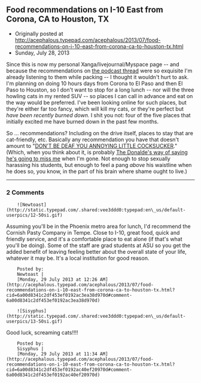 ## Food recommendations on I-10 East from Corona, CA to Houston, TX

 * Originally posted at http://acephalous.typepad.com/acephalous/2013/07/food-recommendations-on-i-10-east-from-corona-ca-to-houston-tx.html
 * Sunday, July 28, 2013



Since this is now my personal Xanga/livejournal/Myspace page -- and because the recommendations on [the podcast thread](http://www.lawyersgunsmoneyblog.com/2013/07/do-you-know-of-any-podcasts-that-sek-would-like-to-listen-to)
 were so exquisite I'm already listening to them while packing -- I 
thought it wouldn't hurt to ask. I'm planning on doing 10 hours days 
from Corona to El Paso and then El Paso to Houston, so I don't want to 
stop for a long lunch -- nor will the three howling cats in my rented 
SUV -- so places I can call in advance and eat on the way would be 
preferred. I've been looking online for such places, but they're either 
far too fancy, which will kill my cats, or they're perfect but _have been recently burned down._ I shit you not: four of the five places that initially excited me have burned down in the past few months.

So ... recommendations? Including on the drive itself, places to stay
 that are cat-friendly, etc. Basically any recommendation you have that 
doesn't amount to "[DON'T BE DEAF YOU ANNOYING LITTLE COCKSUCKER](http://www.lawyersgunsmoneyblog.com/2013/07/the-saga-of-sek-hertz/comment-page-1#comment-612520)." (Which, when you think about it, is probably [The Donalde's way of saying he's going to miss me](http://americanpowerblog.blogspot.com/) when I'm gone. Not enough to stop sexually harassing his students, but enough to feel a pang _above_ his waistline when he does so, you know, in the part of his brain where shame ought to live.)

		

* * *

### 2 Comments 

		

                
[]()

	

		![Newtoast](http://static.typepad.com/.shared:vee3ddd0:typepad:en\_us/default-userpics/12-50si.gif)
	

	

		

Assuming you'll be in the Phoenix metro area for lunch, I'd recommend the Cornish Pasty Company in Tempe. Close to I-10, great food, quick and friendly service, and it's a comfortable place to eat alone (if that's what you'll be doing). Some of the staff are grad students at ASU so you get the added benefit of leaving feeling better about the overall state of your life, whatever it may be. It's a local institution for good reason.

	

		Posted by:
		Newtoast |
		[Monday, 29 July 2013 at 12:26 AM](http://acephalous.typepad.com/acephalous/2013/07/food-recommendations-on-i-10-east-from-corona-ca-to-houston-tx.html?cid=6a00d8341c2df453ef0192ac3ea38d970d#comment-6a00d8341c2df453ef0192ac3ea38d970d)

[]()

	

		![Sisyphus](http://static.typepad.com/.shared:vee3ddd0:typepad:en\_us/default-userpics/13-50si.gif)
	

	

		

Good luck, screaming cats!!!!

	

		Posted by:
		Sisyphus |
		[Monday, 29 July 2013 at 11:34 AM](http://acephalous.typepad.com/acephalous/2013/07/food-recommendations-on-i-10-east-from-corona-ca-to-houston-tx.html?cid=6a00d8341c2df453ef0192ac40ef20970d#comment-6a00d8341c2df453ef0192ac40ef20970d)

		

        